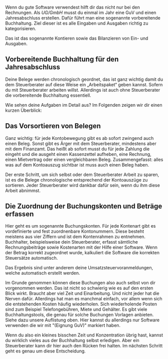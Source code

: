 Wenn du gute Software verwendest hilft dir das nicht nur bei den Rechnungen. Als _UG/GmbH_ musst du einmal im Jahr eine GuV und einen Jahresabschluss erstellen.
Dafür führt man eine sogenannte vorbereitende Buchhaltung. Ziel dieser ist es alle Eingaben und Ausgaben richtig zu kategorisieren.

Das ist das sogenannte Kontieren sowie das Bilanzieren von Ein- und Ausgaben.

## Vorbereitende Buchhaltung für den Jahresabschluss

Deine Belege werden chronologisch geordnet, das ist ganz wichtig damit du dem Steuerberater auf diese Weise ein „Arbeitspaket“ geben kannst. Sofern du mit Steuerberater arbeiten willst. Allerdings ist auch ohne Steuerberater die vorbereitende Buchhaltung essentiell.

Wie sehen deine Aufgaben im Detail aus? Im Folgenden zeigen wir dir einen kurzen Überblick:

## Das Vorsortieren von Belegen

Ganz wichtig: für jede Kontobewegung gibt es ab sofort zwingend auch einen Beleg. Sonst gibt es Ärger mit dem Steuerberater, mindestens aber mit dem Finanzamt.
Das heißt ab sofort musst du für jede Zahlung die eingeht und die ausgeht einen Kassenzettel aufheben, eine Rechnung, einen Mietvertrag oder einen vergleichbaren Beleg.
Zusammengefasst: alles was auf dem Kontoauszug sichtbar ist muss auch einen Beleg haben.

Der erste Schritt, um sich selbst oder dem Steuerberater Arbeit zu sparen, ist es die Belege chronologische entsprechend der Kontoauszüge zu sortieren. Jeder Steuerberater wird dankbar dafür sein, wenn du ihm diese Arbeit abnimmst.

## Die Zuordnung der Buchungskonten und Beträge erfassen

Hier geht es um sogenannte Buchungskonten. Für jede Kontenart gibt es vordefinierte und fest zuordnenbare Kontonummern. Diese besteht meistens aus vier Ziffern und ist dem Kontenrahmen zu entnehmen. Buchhalter, beispielsweise dein Steuerberater, erfasst sämtliche Rechnungsbeiträge sowie Kostenarten mit der Hilfe einer Software. Wenn der Betrag korrekt zugeordnet wurde, kalkuliert die Software die korrekten Steuersätze automatisch.

Das Ergebnis sind unter anderem deine Umsatzsteuervoranmeldungen, welche automatisch erstellt werden.

Im Grunde genommen können diese Buchungen also auch selbst von dir vorgenommen werden. Das ist nicht so schwierig wie es auf den ersten Blick wirkt. Braucht aber viel Zeit und Einarbeitung. Und nicht jeder hat die Nerven dafür. Allerdings hat man es manchmal einfach, vor allem wenn sich die entstehenden Kosten häufig wiederholen. Sich wiederholende Posten sind zum Beispiel Telefongebühren, Miete und Gehälter. Es gibt viele Buchhaltungstools, die genau für solche Buchungen Vorlagen anbieten. Siehe dazu unsere Auflistung oben. Hier kannst du allerdings nur Software verwenden die wir mit "(Eignung GuV)" markiert haben.

Wenn du also ein kleines bisschen Zeit und Konzentration übrig hast, kannst du wirklich vieles aus der Buchhaltung selbst erledigen.
Aber ein Steuerberater kann dir hier auch den Rücken frei halten. Im nächsten Schritt geht es genau um diese Entscheidung.
